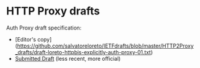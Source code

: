 # HTTP Proxy drafts



Auth Proxy draft specification:
* [Editor's copy] (https://github.com/salvatoreloreto/IETFdrafts/blob/master/HTTP2Proxy_drafts/draft-loreto-httpbis-explicitly-auth-proxy-01.txt)
* [Submitted Draft](http://tools.ietf.org/html/draft-loreto-httpbis-explicitly-auth-proxy-00) (less recent, more official)
